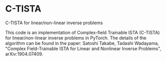 # C-TISTA
C-TISTA for linear/non-linear inverse problems 

This code is an implementation of Complex-field Trainable ISTA (C-TISTA) for linear/non-linear inverse problems in PyTorch. The details of the algorithm can be found in the paper: Satoshi Takabe, Tadashi Wadayama, "Complex Field-Trainable ISTA for Linear and Nonlinear Inverse Problems", arXiv:1904.07409.
